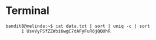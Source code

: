 Terminal
===
```
bandit8@melinda:~$ cat data.txt | sort | uniq -c | sort
      1 UsvVyFSfZZWbi6wgC7dAFyFuR6jQQUhR
```
